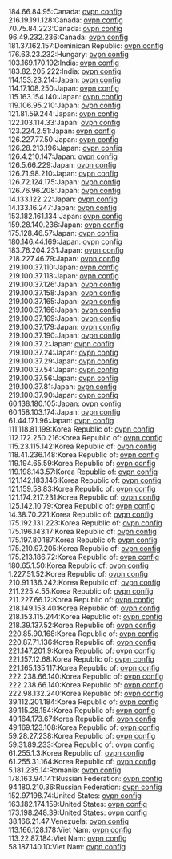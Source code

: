 184.66.84.95:Canada: [ovpn config](vpn/184_66_84_95.ovpn)  
216.19.191.128:Canada: [ovpn config](vpn/216_19_191_128.ovpn)  
70.75.84.223:Canada: [ovpn config](vpn/70_75_84_223.ovpn)  
96.49.232.236:Canada: [ovpn config](vpn/96_49_232_236.ovpn)  
181.37.162.157:Dominican Republic: [ovpn config](vpn/181_37_162_157.ovpn)  
176.63.23.232:Hungary: [ovpn config](vpn/176_63_23_232.ovpn)  
103.169.170.192:India: [ovpn config](vpn/103_169_170_192.ovpn)  
183.82.205.222:India: [ovpn config](vpn/183_82_205_222.ovpn)  
114.153.23.214:Japan: [ovpn config](vpn/114_153_23_214.ovpn)  
114.17.108.250:Japan: [ovpn config](vpn/114_17_108_250.ovpn)  
115.163.154.140:Japan: [ovpn config](vpn/115_163_154_140.ovpn)  
119.106.95.210:Japan: [ovpn config](vpn/119_106_95_210.ovpn)  
121.81.59.244:Japan: [ovpn config](vpn/121_81_59_244.ovpn)  
122.103.114.33:Japan: [ovpn config](vpn/122_103_114_33.ovpn)  
123.224.2.51:Japan: [ovpn config](vpn/123_224_2_51.ovpn)  
126.227.77.50:Japan: [ovpn config](vpn/126_227_77_50.ovpn)  
126.28.213.196:Japan: [ovpn config](vpn/126_28_213_196.ovpn)  
126.4.210.147:Japan: [ovpn config](vpn/126_4_210_147.ovpn)  
126.5.66.229:Japan: [ovpn config](vpn/126_5_66_229.ovpn)  
126.71.98.210:Japan: [ovpn config](vpn/126_71_98_210.ovpn)  
126.72.124.175:Japan: [ovpn config](vpn/126_72_124_175.ovpn)  
126.76.96.208:Japan: [ovpn config](vpn/126_76_96_208.ovpn)  
14.133.122.22:Japan: [ovpn config](vpn/14_133_122_22.ovpn)  
14.133.16.247:Japan: [ovpn config](vpn/14_133_16_247.ovpn)  
153.182.161.134:Japan: [ovpn config](vpn/153_182_161_134.ovpn)  
159.28.140.236:Japan: [ovpn config](vpn/159_28_140_236.ovpn)  
175.128.46.57:Japan: [ovpn config](vpn/175_128_46_57.ovpn)  
180.146.44.169:Japan: [ovpn config](vpn/180_146_44_169.ovpn)  
183.76.204.231:Japan: [ovpn config](vpn/183_76_204_231.ovpn)  
218.227.46.79:Japan: [ovpn config](vpn/218_227_46_79.ovpn)  
219.100.37.110:Japan: [ovpn config](vpn/219_100_37_110.ovpn)  
219.100.37.118:Japan: [ovpn config](vpn/219_100_37_118.ovpn)  
219.100.37.126:Japan: [ovpn config](vpn/219_100_37_126.ovpn)  
219.100.37.158:Japan: [ovpn config](vpn/219_100_37_158.ovpn)  
219.100.37.165:Japan: [ovpn config](vpn/219_100_37_165.ovpn)  
219.100.37.166:Japan: [ovpn config](vpn/219_100_37_166.ovpn)  
219.100.37.169:Japan: [ovpn config](vpn/219_100_37_169.ovpn)  
219.100.37.179:Japan: [ovpn config](vpn/219_100_37_179.ovpn)  
219.100.37.190:Japan: [ovpn config](vpn/219_100_37_190.ovpn)  
219.100.37.2:Japan: [ovpn config](vpn/219_100_37_2.ovpn)  
219.100.37.24:Japan: [ovpn config](vpn/219_100_37_24.ovpn)  
219.100.37.29:Japan: [ovpn config](vpn/219_100_37_29.ovpn)  
219.100.37.54:Japan: [ovpn config](vpn/219_100_37_54.ovpn)  
219.100.37.56:Japan: [ovpn config](vpn/219_100_37_56.ovpn)  
219.100.37.81:Japan: [ovpn config](vpn/219_100_37_81.ovpn)  
219.100.37.90:Japan: [ovpn config](vpn/219_100_37_90.ovpn)  
60.138.180.105:Japan: [ovpn config](vpn/60_138_180_105.ovpn)  
60.158.103.174:Japan: [ovpn config](vpn/60_158_103_174.ovpn)  
61.44.171.96:Japan: [ovpn config](vpn/61_44_171_96.ovpn)  
111.118.81.199:Korea Republic of: [ovpn config](vpn/111_118_81_199.ovpn)  
112.172.250.216:Korea Republic of: [ovpn config](vpn/112_172_250_216.ovpn)  
115.23.115.142:Korea Republic of: [ovpn config](vpn/115_23_115_142.ovpn)  
118.41.236.148:Korea Republic of: [ovpn config](vpn/118_41_236_148.ovpn)  
119.194.65.59:Korea Republic of: [ovpn config](vpn/119_194_65_59.ovpn)  
119.198.143.57:Korea Republic of: [ovpn config](vpn/119_198_143_57.ovpn)  
121.142.183.146:Korea Republic of: [ovpn config](vpn/121_142_183_146.ovpn)  
121.159.58.83:Korea Republic of: [ovpn config](vpn/121_159_58_83.ovpn)  
121.174.217.231:Korea Republic of: [ovpn config](vpn/121_174_217_231.ovpn)  
125.142.10.79:Korea Republic of: [ovpn config](vpn/125_142_10_79.ovpn)  
14.38.70.221:Korea Republic of: [ovpn config](vpn/14_38_70_221.ovpn)  
175.192.131.223:Korea Republic of: [ovpn config](vpn/175_192_131_223.ovpn)  
175.196.143.17:Korea Republic of: [ovpn config](vpn/175_196_143_17.ovpn)  
175.197.80.187:Korea Republic of: [ovpn config](vpn/175_197_80_187.ovpn)  
175.210.97.205:Korea Republic of: [ovpn config](vpn/175_210_97_205.ovpn)  
175.213.186.72:Korea Republic of: [ovpn config](vpn/175_213_186_72.ovpn)  
180.65.1.50:Korea Republic of: [ovpn config](vpn/180_65_1_50.ovpn)  
1.227.51.52:Korea Republic of: [ovpn config](vpn/1_227_51_52.ovpn)  
210.91.136.242:Korea Republic of: [ovpn config](vpn/210_91_136_242.ovpn)  
211.225.4.55:Korea Republic of: [ovpn config](vpn/211_225_4_55.ovpn)  
211.227.66.12:Korea Republic of: [ovpn config](vpn/211_227_66_12.ovpn)  
218.149.153.40:Korea Republic of: [ovpn config](vpn/218_149_153_40.ovpn)  
218.153.115.244:Korea Republic of: [ovpn config](vpn/218_153_115_244.ovpn)  
218.39.137.52:Korea Republic of: [ovpn config](vpn/218_39_137_52.ovpn)  
220.85.90.168:Korea Republic of: [ovpn config](vpn/220_85_90_168.ovpn)  
220.87.71.136:Korea Republic of: [ovpn config](vpn/220_87_71_136.ovpn)  
221.147.201.9:Korea Republic of: [ovpn config](vpn/221_147_201_9.ovpn)  
221.157.12.68:Korea Republic of: [ovpn config](vpn/221_157_12_68.ovpn)  
221.165.135.117:Korea Republic of: [ovpn config](vpn/221_165_135_117.ovpn)  
222.238.66.140:Korea Republic of: [ovpn config](vpn/222_238_66_140.ovpn)  
222.238.66.140:Korea Republic of: [ovpn config](vpn/222_238_66_140.ovpn)  
222.98.132.240:Korea Republic of: [ovpn config](vpn/222_98_132_240.ovpn)  
39.112.201.184:Korea Republic of: [ovpn config](vpn/39_112_201_184.ovpn)  
39.115.28.154:Korea Republic of: [ovpn config](vpn/39_115_28_154.ovpn)  
49.164.173.67:Korea Republic of: [ovpn config](vpn/49_164_173_67.ovpn)  
49.169.123.108:Korea Republic of: [ovpn config](vpn/49_169_123_108.ovpn)  
59.28.27.238:Korea Republic of: [ovpn config](vpn/59_28_27_238.ovpn)  
59.31.89.233:Korea Republic of: [ovpn config](vpn/59_31_89_233.ovpn)  
61.255.1.3:Korea Republic of: [ovpn config](vpn/61_255_1_3.ovpn)  
61.255.31.164:Korea Republic of: [ovpn config](vpn/61_255_31_164.ovpn)  
5.181.235.14:Romania: [ovpn config](vpn/5_181_235_14.ovpn)  
178.163.94.141:Russian Federation: [ovpn config](vpn/178_163_94_141.ovpn)  
94.180.210.36:Russian Federation: [ovpn config](vpn/94_180_210_36.ovpn)  
152.97.198.74:United States: [ovpn config](vpn/152_97_198_74.ovpn)  
163.182.174.159:United States: [ovpn config](vpn/163_182_174_159.ovpn)  
173.198.248.39:United States: [ovpn config](vpn/173_198_248_39.ovpn)  
38.166.21.47:Venezuela: [ovpn config](vpn/38_166_21_47.ovpn)  
113.166.128.178:Viet Nam: [ovpn config](vpn/113_166_128_178.ovpn)  
113.22.87.184:Viet Nam: [ovpn config](vpn/113_22_87_184.ovpn)  
58.187.140.10:Viet Nam: [ovpn config](vpn/58_187_140_10.ovpn)  
